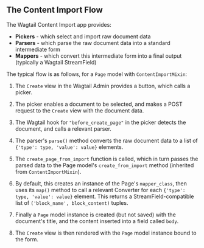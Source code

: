 ## The Content Import Flow

The Wagtail Content Import app provides:

- **Pickers** - which select and import raw document data 
- **Parsers** - which parse the raw document data into a standard intermediate form
- **Mappers** - which convert this intermediate form into a final output (typically a Wagtail StreamField)

The typical flow is as follows, for a `Page` model with `ContentImportMixin`:

1. The `Create` view in the Wagtail Admin provides a button, which calls a picker.

2. The picker enables a document to be selected, and makes a POST request to the `Create` view with the document data.

3. The Wagtail hook for `"before_create_page"` in the picker detects the document, and calls a relevant parser.

4. The parser's `parse()` method converts the raw document data to a list of `{'type': type, 'value': value}` elements.

5. The `create_page_from_import` function is called, which in turn passes the parsed data to the Page model's 
`create_from_import` method (inherited from `ContentImportMixin`).

6. By default, this creates an instance of the Page's `mapper_class`, then uses its `map()` method to call a relevant
Converter for each `{'type': type, 'value': value}` element. This returns a StreamField-compatible list of  `('block_name', block_content)` tuples.

7. Finally a `Page` model instance is created (but not saved) with the document's title, and the content inserted into a field called `body`. 

8. The `Create` view is then rendered with the `Page` model instance bound to the form.
